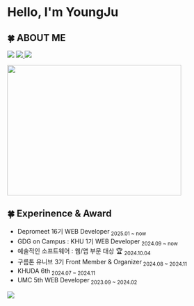 <h1 align="">Hello, I'm YoungJu </h1>

<h2>🍀 ABOUT ME</h2>

<p>
  <img src="https://img.shields.io/badge/youngju6143@gmail.com-D14836?style=for-the-badge&logo=gmail&logoColor=white" />
  <a href="https://0ju428-blog.vercel.app/">
    <img src="https://img.shields.io/badge/BLOG-A9BCF5?style=for-the-badge&logo=GitHub Sponsors&logoColor=white"&link=https://0ju428.tistory.com/"/>
  </a>
  
  <a href="http://0ju428.notion.site">
    <img src="https://img.shields.io/badge/Portfolio-%23000000.svg?style=for-the-badge&logo=notion&logoColor=white" />
  </a>
</p>
  
<a href="https://github.com/devxb/gitanimals">
  <img
    src="https://render.gitanimals.org/farms/youngju6143"
    width="400"
    height="300"
  />
</a>

<h2>🍀 Experinence & Award </h2>
<ul>
  <li>Depromeet 16기 WEB Developer<sub> 2025.01 ~ now </sub>  </li>
  <li>GDG on Campus : KHU 1기 WEB Developer<sub> 2024.09 ~ now </sub>  </li>
  <li>예술적인 소프트웨어 : 웹/앱 부문 대상 🏆 <sub> 2024.10.04</sub>  </li>
  <li>구름톤 유니브 3기 Front Member & Organizer<sub> 2024.08 ~ 2024.11 </sub> </li>
  <li>KHUDA 6th<sub> 2024.07 ~ 2024.11</sub> </li>
  <li>UMC 5th WEB Developer<sub> 2023.09 ~ 2024.02</sub> </li>
</ul>
  
<div>
  <a href="https://hits.seeyoufarm.com"><img src="https://hits.seeyoufarm.com/api/count/incr/badge.svg?url=https%3A%2F%2Fgithub.com%2Fyoungju6143&count_bg=%23FFCED8&title_bg=%23555555&icon=&icon_color=%23E7E7E7&title=total&edge_flat=false"/></a>
</div>

